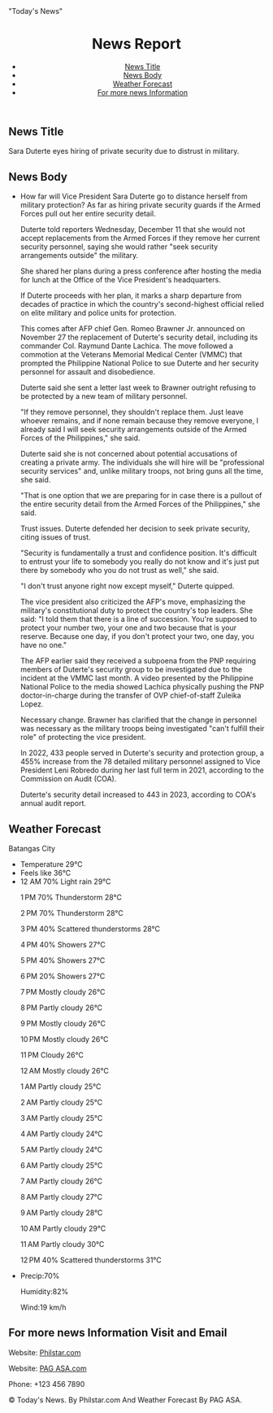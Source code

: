 <html lang="en">
<head>
  <meta charset="UTF-8">
  <meta name="viewport" content="width=device-width, initial-scale=1.0">
  "Today's News"
  <link rel="stylesheet" href="styles.css">
</head>
<body>
  <header>
    <div class="container">
      <h1>News Report</h1>
      <nav>
        <ul>
          <li><a href="#News Title">News Title</a></li>
          <li><a href="#News Body">News Body</a></li>
          <li><a href="#Weather Forecast">Weather Forecast</a></li>
          <li><a href="#For more news Information">For more news Information</a></li>
        </ul>
      </nav>
    </div>
  </header>

  <section id="News Title" class="section">
    <div class="container">
      <h2>News Title</h2>
      <p>Sara Duterte eyes hiring of private security due to distrust in military.</p>
    </div>
  </section>

  <section id="News Body" class="section">
    <div class="container">
      <h2>News Body</h2>
      <ul>
        <li>How far will Vice President Sara Duterte go to distance herself from military protection? As far as hiring private security guards if the Armed Forces pull out her entire security detail.

Duterte told reporters Wednesday, December 11 that she would not accept replacements from the Armed Forces if they remove her current security personnel, saying she would rather "seek security arrangements outside" the military. 

She shared her plans during a press conference after hosting the media for lunch at the Office of the Vice President's headquarters.

If Duterte proceeds with her plan, it marks a sharp departure from decades of practice in which the country's second-highest official relied on elite military and police units for protection. 

This comes after AFP chief Gen. Romeo Brawner Jr. announced on November 27 the replacement of Duterte's security detail, including its commander Col. Raymund Dante Lachica. The move followed a commotion at the Veterans Memorial Medical Center (VMMC) that prompted the Philippine National Police to sue Duterte and her security personnel for assault and disobedience.

Duterte said she sent a letter last week to Brawner outright refusing to be protected by a new team of military personnel.

"If they remove personnel, they shouldn't replace them. Just leave whoever remains, and if none remain because they remove everyone, I already said I will seek security arrangements outside of the Armed Forces of the Philippines," she said.

Duterte said she is not concerned about potential accusations of creating a private army. The individuals she will hire will be "professional security services" and, unlike military troops, not bring guns all the time, she said.

"That is one option that we are preparing for in case there is a pullout of the entire security detail from the Armed Forces of the Philippines," she said.

Trust issues. Duterte defended her decision to seek private security, citing issues of trust.

"Security is fundamentally a trust and confidence position. It's difficult to entrust your life to somebody you really do not know and it's just put there by somebody who you do not trust as well," she said. 

"I don't trust anyone right now except myself," Duterte quipped.

The vice president also criticized the AFP's move, emphasizing the military's constitutional duty to protect the country's top leaders. She said: "I told them that there is a line of succession. You're supposed to protect your number two, your one and two because that is your reserve. Because one day, if you don't protect your two, one day, you have no one."

The AFP earlier said they received a subpoena from the PNP requiring members of Duterte's security group to be investigated due to the incident at the VMMC last month. A video presented by the Philippine National Police to the media showed Lachica physically pushing the PNP doctor-in-charge during the transfer of OVP chief-of-staff Zuleika Lopez.

Necessary change. Brawner has clarified that the change in personnel was necessary as the military troops being investigated "can't fulfill their role" of protecting the vice president.


In 2022, 433 people served in Duterte's security and protection group, a 455% increase from the 78 detailed military personnel assigned to Vice President Leni Robredo during her last full term in 2021, according to the Commission on Audit (COA).

Duterte's security detail increased to 443 in 2023, according to COA's annual audit report. 

</li>
     </ul>
    </div>
  </section>

  <section id="Weather Forecast" class="section">
    <div class="container">
      <h2>Weather Forecast</h2>
      <p>Batangas City</p>
      <ul>
        <li>Temperature 29°C</li>
        <li>Feels like 36°C</li>
        <li>12 AM
70%
Light rain
29°C

1 PM
70%
Thunderstorm
28°C

2 PM
70%
Thunderstorm
28°C

3 PM
40%
Scattered thunderstorms
28°C

4 PM
40%
Showers
27°C

5 PM
40%
Showers
27°C

6 PM
20%
Showers
27°C

7 PM
Mostly cloudy
26°C

8 PM
Partly cloudy
26°C

9 PM
Mostly cloudy
26°C

10 PM
Mostly cloudy
26°C

11 PM
Cloudy
26°C

12 AM
Mostly cloudy
26°C

1 AM
Partly cloudy
25°C

2 AM
Partly cloudy
25°C

3 AM
Partly cloudy
25°C

4 AM
Partly cloudy
24°C

5 AM
Partly cloudy
24°C

6 AM
Partly cloudy
25°C

7 AM
Partly cloudy
26°C

8 AM
Partly cloudy
27°C

9 AM
Partly cloudy
28°C

10 AM
Partly cloudy
29°C

11 AM
Partly cloudy
30°C

12 PM
40%
Scattered thunderstorms
31°C
</li>
        <li>Precip:70%
          

Humidity:82%

Wind:19 km/h
</li>
      </ul>
    </div>
  </section>

  <section id="For more news Information" class="section">
    <div class="container">
      <h2>For more news Information Visit and Email</h2>
    Website: <a href="Philstar.com">Philstar.com</a></p> 
    Website:  <a href="PAG ASA.com ">PAG ASA.com</a></p>
      <p>Phone: +123 456 7890</p>
    </div>
  </section>

  <footer>
    <div class="container">
      <p>&copy; Today's News. By Philstar.com And Weather Forecast By PAG ASA.</p>
    </div>
  </footer>
</body>
</html>

